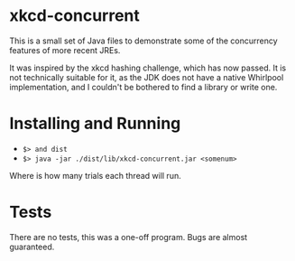 xkcd-concurrent
===============

This is a small set of Java files to demonstrate some of the concurrency 
features of more recent JREs.

It was inspired by the xkcd hashing challenge, which has now passed. It is not
technically suitable for it, as the JDK does not have a native Whirlpool 
implementation, and I couldn't be bothered to find a library or write one.

Installing and Running
======================

  - `$> and dist`
  - `$> java -jar ./dist/lib/xkcd-concurrent.jar <somenum>`

Where <somenum> is how many trials each thread will run.

Tests
=====

There are no tests, this was a one-off program. Bugs are almost guaranteed.


